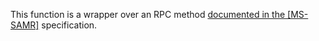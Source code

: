 This function is a wrapper over an RPC method [documented in the [MS-SAMR]](https://learn.microsoft.com/en-us/openspecs/windows_protocols/ms-samr/af95abf8-2e11-42c3-94aa-ba72f8f96c09) specification.
